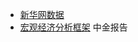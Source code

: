 - [新华网数据](http://dc.xinhua08.com/)
- [宏观经济分析框架](https://app.yinxiang.com/shard/s63/nl/13797828/157bd57c-636a-4339-894a-9b128db24640/)  中金报告
